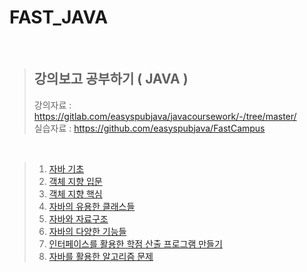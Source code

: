 # FAST_JAVA

<br/>

> ## **강의보고 공부하기 ( JAVA )**
> 강의자료 : https://gitlab.com/easyspubjava/javacoursework/-/tree/master/  
> 실습자료 : https://github.com/easyspubjava/FastCampus

<br/>

> 1. [자바 기초](https://github.com/Kuah0/FAST_JAVA/tree/master/Chapter01)
> 2. [객체 지향 입문](https://github.com/Kuah0/FAST_JAVA/tree/master/Chapter02)
> 3. [객체 지향 핵심](https://github.com/Kuah0/FAST_JAVA/tree/master/Chapter03)
> 4. [자바의 유용한 클래스들](https://github.com/Kuah0/FAST_JAVA/tree/master/Chapter04)
> 5. [자바와 자료구조](https://github.com/Kuah0/FAST_JAVA/tree/master/Chapter05)
> 6. [자바의 다양한 기능들](https://github.com/Kuah0/FAST_JAVA/tree/master/Chapter06)
> 7. [인터페이스를 활용한 학점 산출 프로그램 만들기](https://github.com/Kuah0/FAST_JAVA/tree/master/Chapter07)
> 8. [자바를 활용한 알고리즘 문제](https://github.com/Kuah0/FAST_JAVA/tree/master/Chapter08)